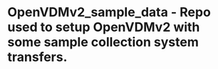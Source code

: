 # OpenVDMv2_sample_data - Repo used to setup OpenVDMv2 with some sample collection system transfers.

